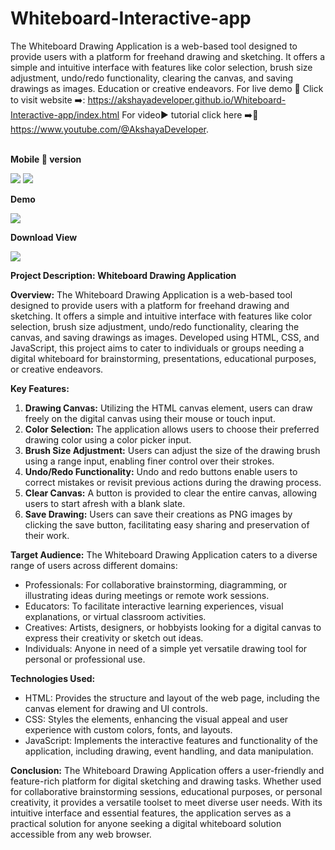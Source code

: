 # Whiteboard-Interactive-app
The Whiteboard Drawing Application is a web-based tool designed to provide users with a platform for freehand drawing and sketching. It offers a simple and intuitive interface with features like color selection, brush size adjustment, undo/redo functionality, clearing the canvas, and saving drawings as images. Education or creative endeavors.
For live demo 🍰 Click to visit website ➡️: https://akshayadeveloper.github.io/Whiteboard-Interactive-app/index.html 
For video▶️ tutorial click here ➡️🥞 https://www.youtube.com/@AkshayaDeveloper.
<br><br>
<p><b>Mobile 📲 version</b></p>
<img src="https://github.com/Akshayadeveloper/Whiteboard-Interactive-app/blob/main/IMG_20240226_122223.jpg">
<img src="https://github.com/Akshayadeveloper/Whiteboard-Interactive-app/blob/main/IMG_20240226_122015.jpg">

<p><b>Demo</b></p>
<img src="https://github.com/Akshayadeveloper/Whiteboard-Interactive-app/blob/main/IMG_20240226_122354.jpg">

<p><b>Download View</b></p>
<img src="https://github.com/Akshayadeveloper/Whiteboard-Interactive-app/blob/main/whiteboard (4).png">

**Project Description: Whiteboard Drawing Application**

**Overview:**
The Whiteboard Drawing Application is a web-based tool designed to provide users with a platform for freehand drawing and sketching. It offers a simple and intuitive interface with features like color selection, brush size adjustment, undo/redo functionality, clearing the canvas, and saving drawings as images. Developed using HTML, CSS, and JavaScript, this project aims to cater to individuals or groups needing a digital whiteboard for brainstorming, presentations, educational purposes, or creative endeavors.

**Key Features:**
1. **Drawing Canvas:** Utilizing the HTML canvas element, users can draw freely on the digital canvas using their mouse or touch input.
2. **Color Selection:** The application allows users to choose their preferred drawing color using a color picker input.
3. **Brush Size Adjustment:** Users can adjust the size of the drawing brush using a range input, enabling finer control over their strokes.
4. **Undo/Redo Functionality:** Undo and redo buttons enable users to correct mistakes or revisit previous actions during the drawing process.
5. **Clear Canvas:** A button is provided to clear the entire canvas, allowing users to start afresh with a blank slate.
6. **Save Drawing:** Users can save their creations as PNG images by clicking the save button, facilitating easy sharing and preservation of their work.

**Target Audience:**
The Whiteboard Drawing Application caters to a diverse range of users across different domains:
- Professionals: For collaborative brainstorming, diagramming, or illustrating ideas during meetings or remote work sessions.
- Educators: To facilitate interactive learning experiences, visual explanations, or virtual classroom activities.
- Creatives: Artists, designers, or hobbyists looking for a digital canvas to express their creativity or sketch out ideas.
- Individuals: Anyone in need of a simple yet versatile drawing tool for personal or professional use.

**Technologies Used:**
- HTML: Provides the structure and layout of the web page, including the canvas element for drawing and UI controls.
- CSS: Styles the elements, enhancing the visual appeal and user experience with custom colors, fonts, and layouts.
- JavaScript: Implements the interactive features and functionality of the application, including drawing, event handling, and data manipulation.

**Conclusion:**
The Whiteboard Drawing Application offers a user-friendly and feature-rich platform for digital sketching and drawing tasks. Whether used for collaborative brainstorming sessions, educational purposes, or personal creativity, it provides a versatile toolset to meet diverse user needs. With its intuitive interface and essential features, the application serves as a practical solution for anyone seeking a digital whiteboard solution accessible from any web browser.

